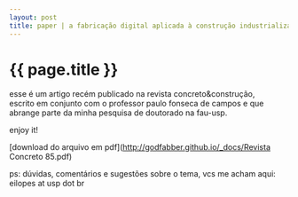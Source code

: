 ```yaml
---
layout: post
title: paper | a fabricação digital aplicada à construção industrializada
---
```


{{ page.title }}
================

esse é um artigo recém publicado na revista concreto&construção,  
escrito em conjunto com o professor paulo fonseca de campos e que  
abrange parte da minha pesquisa de doutorado na fau-usp.

enjoy it!

[download do arquivo em pdf](http://godfabber.github.io/_docs/Revista Concreto 85.pdf)

ps: dúvidas, comentários e sugestões sobre o tema, vcs me acham aqui:  
eilopes at usp dot br